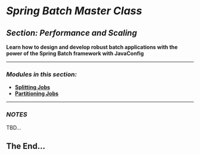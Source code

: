 # *Spring Batch Master Class*

##  *Section: Performance and Scaling*

**Learn how to design and develop robust batch applications with the power of the Spring Batch framework with JavaConfig**

---

### *Modules in this section:*
 - **[Splitting Jobs](https://github.com/mickknutson/spring_batch_course/tree/master/StudentWork/code/spring_batch_section_scaling/spring_batch_split)**
 - **[Partitioning Jobs](https://github.com/mickknutson/spring_batch_course/tree/master/StudentWork/code/spring_batch_section_scaling/spring_batch_partition)**

---

### *NOTES*

TBD...


## The End...
